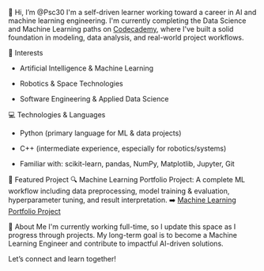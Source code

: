 👋 Hi, I’m @Psc30
I'm a self-driven learner working toward a career in AI and machine learning engineering. I'm currently completing the Data Science and Machine Learning paths on [Codecademy](https://www.codecademy.com/profiles/Psc_Codecademy), where I've built a solid foundation in modeling, data analysis, and real-world project workflows.

🚀 Interests

- Artificial Intelligence & Machine Learning

- Robotics & Space Technologies

- Software Engineering & Applied Data Science

💻 Technologies & Languages

- Python (primary language for ML & data projects)

- C++ (intermediate experience, especially for robotics/systems)

- Familiar with: scikit-learn, pandas, NumPy, Matplotlib, Jupyter, Git

📁 Featured Project
🔍 Machine Learning Portfolio Project:
A complete ML workflow including data preprocessing, model training & evaluation, hyperparameter tuning, and result interpretation.
➡️ [Machine Learning Portfolio Project](https://github.com/Psc30/ml-portfolio-project)

🌱 About Me
I'm currently working full-time, so I update this space as I progress through projects. My long-term goal is to become a Machine Learning Engineer and contribute to impactful AI-driven solutions.

Let’s connect and learn together!

<!---
Psc30/Psc30 is a ✨ special ✨ repository because its `README.md` (this file) appears on your GitHub profile.
You can click the Preview link to take a look at your changes.
--->
